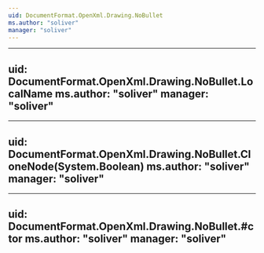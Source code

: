 ```yaml
---
uid: DocumentFormat.OpenXml.Drawing.NoBullet
ms.author: "soliver"
manager: "soliver"
---
```


---
uid: DocumentFormat.OpenXml.Drawing.NoBullet.LocalName
ms.author: "soliver"
manager: "soliver"
---

---
uid: DocumentFormat.OpenXml.Drawing.NoBullet.CloneNode(System.Boolean)
ms.author: "soliver"
manager: "soliver"
---

---
uid: DocumentFormat.OpenXml.Drawing.NoBullet.#ctor
ms.author: "soliver"
manager: "soliver"
---
